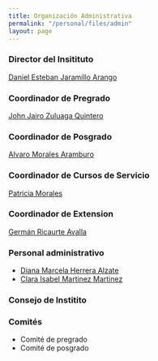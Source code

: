 ```yaml
---
title: Organización Administrativa
permalink: "/personal/files/admin"
layout: page
---
```


### Director del Insitituto
[Daniel Esteban Jaramillo Arango](mailto:daniel.jaramillo@udea.edu.co)

### Coordinador de Pregrado
[John Jairo Zuluaga Quintero](mailto:john.zuluaga@udea.edu.co)

### Coordinador de Posgrado
[Alvaro Morales Aramburo](mailto:alvaro.morales@udea.edu.co)

### Coordinador de Cursos de Servicio
[Patricia Morales](mailto:pmorales@fisica.udea.edu.co)

### Coordinador de Extension
[Germán Ricaurte Avalla](mailto:german.ricaurte@udea.edu.co)

### Personal administrativo
* [Diana Marcela Herrera Alzate](mailto:marcela.herrera@udea.edu.co)
* [Clara Isabel Martinez Martinez](mailto:clara.martinez@udea.edu.co)

### Consejo de Institito

### Comités
* Comité de pregrado
* Comité de posgrado
